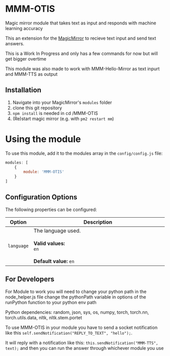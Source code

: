 # MMM-OTIS
Magic mirror module that takes text as input and responds with machine learning accuracy

This an extension for the [MagicMirror](https://github.com/MichMich/MagicMirror) to recieve text input and send text answers.

This is a Work In Progress and only has a few commands for now but will get bigger overtime

This module was also made to work with MMM-Hello-Mirror as text inpurt and MMM-TTS as output

## Installation
1. Navigate into your MagicMirror's `modules` folder
2. clone this git repository
3. `npm install` is needed in cd /MMM-OTIS
4. (Re)start magic mirror (e.g. with `pm2 restart mm`)

# Using the module
To use this module, add it to the modules array in the `config/config.js` file:

```javascript
modules: [
    {
        module: 'MMM-OTIS'
    }
]
```

## Configuration Options
The following properties can be configured:

<table width="100%">
	<thead>
		<tr>
			<th>Option</th>
			<th width="100%">Description</th>
		</tr>
	<thead>
	<tbody>
		<tr>
			<td><code>language</code></td>
			<td>
				The language used.
				<br>
				<br><b>Valid values:</b> 
				<br><code>en</code>
				<br>
				<br><b>Default value:</b> <code>en</code>
			</td>
		</tr>	
	</tbody>
</table>

## For Developers

For Module to work you will need to change your python path in the node_helper.js file
change the pythonPath variable in options of the runPython function to your python env path

Python dependencies:
random, json, sys, os, numpy, torch, torch.nn, torch.utils.data, nltk, nltk.stem.portet


To use MMM-OTIS in your module you have to send a socket notification like this `self.sendNotification("REPLY_TO_TEXT", "hello");`.

It will reply with a notification like this: `this.sendNotification("MMM-TTS", text);` and then you can run the answer through whichever module you use

